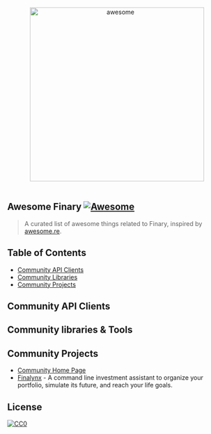 <p align="center">
  <br>
  <img width="400" src="https://finary.com/img/logo-new.svg" alt="awesome">
  <br>
  <br>
</p>

## Awesome Finary [![Awesome](https://cdn.rawgit.com/sindresorhus/awesome/d7305f38d29fed78fa85652e3a63e154dd8e8829/media/badge.svg)](https://github.com/sindresorhus/awesome)

> A curated list of awesome things related to Finary, inspired by [awesome.re](http://awesome.re).

## Table of Contents

- [Community API Clients](#community-api-clients)
- [Community Libraries](#community-libraries--tools)
- [Community Projects](#community-projects)

## Community API Clients


## Community libraries & Tools


## Community Projects

- [Community Home Page](https://community.finary.com/)
- [Finalynx](https://github.com/MadeInPierre/finalynx) - A command line investment assistant to organize your portfolio, simulate its future, and reach your life goals.

## License

[![CC0](https://i.creativecommons.org/p/zero/1.0/88x31.png)](https://creativecommons.org/publicdomain/zero/1.0/)
